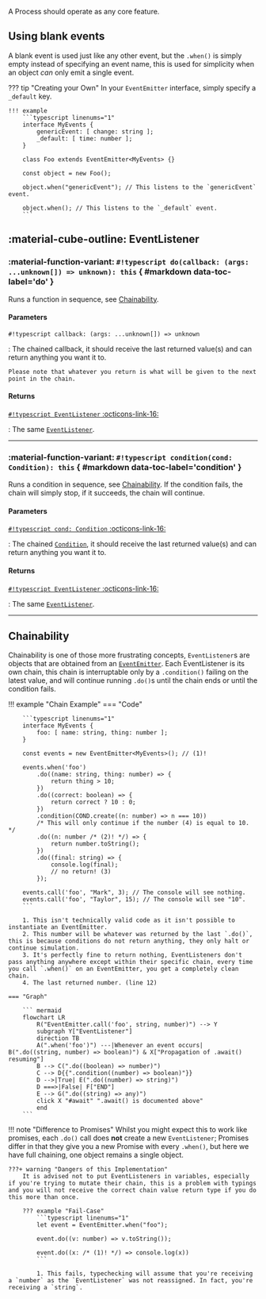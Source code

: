 A Process should operate as any core feature.

## Using blank events

A blank event is used just like any other event, but the `.when()` is simply empty instead of specifying an event name, this is used for simplicity when an object *can* only emit a single event.

??? tip "Creating your Own"
    In your `EventEmitter` interface, simply specify a `_default` key.

    !!! example
        ```typescript linenums="1"
        interface MyEvents {
            genericEvent: [ change: string ];
            _default: [ time: number ];
        }

        class Foo extends EventEmitter<MyEvents> {}

        const object = new Foo();

        object.when("genericEvent"); // This listens to the `genericEvent` event.

        object.when(); // This listens to the `_default` event.
        ```

## :material-cube-outline: EventListener

### :material-function-variant: **`#!typescript do(callback: (args: ...unknown[]) => unknown): this`** { #markdown data-toc-label='do' }

Runs a function in sequence, see [Chainability](#chainability).

#### Parameters

`#!typescript callback: (args: ...unknown[]) => unknown`

:   The chained callback, it should receive the last returned value(s) and can return anything you want it to.

    Please note that whatever you return is what will be given to the next point in the chain.

#### Returns

[`#!typescript EventListener` :octicons-link-16:](#eventlistener)

:   The same [`EventListener`](#eventlistener).

---

### :material-function-variant: **`#!typescript condition(cond: Condition): this`** { #markdown data-toc-label='condition' }

Runs a condition in sequence, see [Chainability](#chainability). If the condition fails, the chain will simply stop, if it succeeds, the chain will continue.

#### Parameters

[`#!typescript cond: Condition` :octicons-link-16:](condition.md)

:   The chained [`Condition`](condition.md), it should receive the last returned value(s) and can return anything you want it to.

#### Returns

[`#!typescript EventListener` :octicons-link-16:](#eventlistener)

:   The same [`EventListener`](#eventlistener).


--- 

## Chainability

Chainability is one of those more frustrating concepts, `EventListener`s are objects that are obtained from an [`EventEmitter`](event_emitter.md). Each EventListener is its own chain, this chain is interruptable only by a `.condition()` failing on the latest value, and will continue running `.do()`s until the chain ends or until the condition fails.


!!! example "Chain Example"
    === "Code"

        ```typescript linenums="1"
        interface MyEvents {
            foo: [ name: string, thing: number ];
        }

        const events = new EventEmitter<MyEvents>(); // (1)!

        events.when('foo')
            .do((name: string, thing: number) => {
                return thing > 10;
            })
            .do((correct: boolean) => {
                return correct ? 10 : 0;
            })
            .condition(COND.create((n: number) => n === 10))
            /* This will only continue if the number (4) is equal to 10.  */
            .do((n: number /* (2)! */) => {
                return number.toString();
            })
            .do((final: string) => {
                console.log(final);
                // no return! (3)
            });

        events.call('foo', "Mark", 3); // The console will see nothing.
        events.call('foo', "Taylor", 15); // The console will see "10".
        ```

        1. This isn't technically valid code as it isn't possible to instantiate an EventEmitter.
        2. This number will be whatever was returned by the last `.do()`, this is because conditions do not return anything, they only halt or continue simulation.
        3. It's perfectly fine to return nothing, EventListeners don't pass anything anywhere except within their specific chain, every time you call `.when()` on an EventEmitter, you get a completely clean chain.
        4. The last returned number. (line 12)

    === "Graph"

        ``` mermaid
        flowchart LR
            R("EventEmitter.call('foo', string, number)") --> Y
            subgraph Y["EventListener"]
            direction TB
            A(".when('foo')") ---|Whenever an event occurs| B(".do((string, number) => boolean)") & X["Propagation of .await() resuming"]
            B --> C(".do((boolean) => number)")
            C --> D{{".condition((number) => boolean)"}}
            D -->|True| E(".do((number) => string)")
            D ===>|False| F["END"]
            E --> G(".do((string) => any)")
            click X "#await" ".await() is documented above"
            end
        ```
!!! note "Difference to Promises"
    Whilst you might expect this to work like promises, each `.do()` call does **not** create a new `EventListener`; Promises differ in that they give you a new Promise with every `.when()`, but here we have full chaining, one object remains a single object.

    ???+ warning "Dangers of this Implementation"
        It is advised not to put EventListeners in variables, especially if you're trying to mutate their chain, this is a problem with typings and you will not receive the correct chain value return type if you do this more than once.

        ??? example "Fail-Case"
            ```typescript linenums="1"
            let event = EventEmitter.when("foo");

            event.do((v: number) => v.toString());

            event.do((x: /* (1)! */) => console.log(x))
            ```

            1. This fails, typechecking will assume that you're receiving a `number` as the `EventListener` was not reassigned. In fact, you're receiving a `string`.